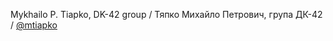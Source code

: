 Mykhailo P. Tiapko, DK-42 group / Тяпко Михайло Петрович, група ДК-42 / [@mtiapko](https://github.com/mtiapko)